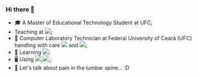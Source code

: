 ### Hi there 👋

- :mortar_board: A Master of Educational Technology Student at UFC;
- Teaching at [![](https://img.shields.io/badge/Udemy-000000?style=for-the-badge&logo=udemy&style=flat?url=https://www.udemy.com/user/emanoel-carvalho-lopes)]();
- :briefcase: Computer Laboratory Technician at Federal University of Ceará (UFC) handling with care [![](https://img.shields.io/badge/MacOS-000000?style=for-the-badge&logo=apple&style=flat)]() and [![](https://img.shields.io/badge/Windows-000000?style=for-the-badge&logo=windows&style=flat)]();
- 🌱 Learning [![](https://img.shields.io/badge/Python-000000?style=for-the-badge&logo=python&style=flat)]();
- 🖥️ Using [![](https://img.shields.io/badge/MXLinux-000000?style=for-the-badge&logo=mxlinux&style=flat)](),[![](https://img.shields.io/badge/Ansible-000000?style=for-the-badge&logo=ansible&style=flat)](),;
- 💬 Let's talk about pain in the lumbar spine... :D
